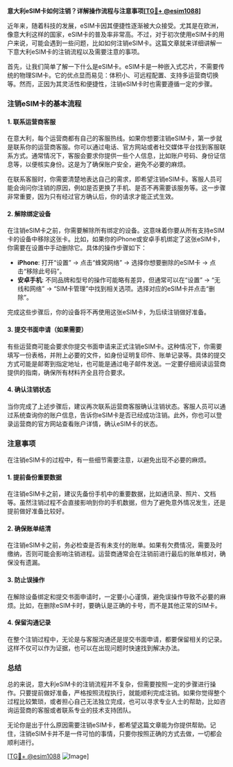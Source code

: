 **意大利eSIM卡如何注销？详解操作流程与注意事项[[TG💪+ @esim1088](https://t.me/s/esim1088)]**

近年来，随着科技的发展，eSIM卡因其便捷性逐渐被大众接受。尤其是在欧洲，像意大利这样的国家，eSIM卡的普及率非常高。不过，对于初次使用eSIM卡的用户来说，可能会遇到一些问题，比如如何注销eSIM卡。这篇文章就来详细讲解一下意大利eSIM卡的注销流程以及需要注意的事项。

首先，让我们简单了解一下什么是eSIM卡。eSIM卡是一种嵌入式芯片，不需要传统的物理SIM卡。它的优点显而易见：体积小、可远程配置、支持多运营商切换等。然而，正因为其灵活性和便捷性，注销eSIM卡时也需要遵循一定的步骤。

### 注销eSIM卡的基本流程

#### 1. 联系运营商客服
在意大利，每个运营商都有自己的客服热线。如果你想要注销eSIM卡，第一步就是联系你的运营商客服。你可以通过电话、官方网站或者社交媒体平台找到客服联系方式。通常情况下，客服会要求你提供一些个人信息，比如账户号码、身份证信息等，以便核实身份。这是为了确保账户安全，避免不必要的麻烦。

在联系客服时，你需要清楚地表达自己的需求，即希望注销eSIM卡。客服人员可能会询问你注销的原因，例如是否更换了手机、是否不再需要该服务等。这一步骤非常重要，因为只有经过官方确认后，你的请求才能正式生效。

#### 2. 解除绑定设备
在注销eSIM卡之前，你需要解除所有绑定的设备。这意味着你要从所有支持eSIM卡的设备中移除这张卡。比如，如果你的iPhone或安卓手机绑定了这张eSIM卡，你需要在设置中手动删除它。具体的操作步骤如下：

- **iPhone**: 打开“设置” -> 点击“蜂窝网络” -> 选择你想要删除的eSIM卡 -> 点击“移除此号码”。
- **安卓手机**: 不同品牌和型号的操作可能略有差异，但通常可以在“设置” -> “无线和网络” -> “SIM卡管理”中找到相关选项。选择对应的eSIM卡并点击“删除”。

完成这些步骤后，你的设备将不再使用这张eSIM卡，为后续注销做好准备。

#### 3. 提交书面申请（如果需要）
有些运营商可能会要求你提交书面申请来正式注销eSIM卡。这种情况下，你需要填写一份表格，并附上必要的文件，如身份证明复印件、账单记录等。具体的提交方式可能是邮寄到指定地址，也可能是通过电子邮件发送。一定要仔细阅读运营商提供的指南，确保所有材料齐全且符合要求。

#### 4. 确认注销状态
当你完成了上述步骤后，建议再次联系运营商客服确认注销状态。客服人员可以通过系统查询你的账户信息，告诉你eSIM卡是否已经成功注销。此外，你也可以登录运营商的官方网站查看账户详情，确认eSIM卡的状态。

### 注意事项

在注销eSIM卡的过程中，有一些细节需要注意，以避免出现不必要的麻烦。

#### 1. 提前备份重要数据
在注销eSIM卡之前，建议先备份手机中的重要数据，比如通讯录、照片、文档等。虽然注销过程不会直接影响到你的手机数据，但为了避免意外情况发生，还是提前做好准备比较好。

#### 2. 确保账单结清
在注销eSIM卡之前，务必检查是否有未支付的账单。如果有欠费情况，需要及时缴纳，否则可能会影响注销进程。运营商通常会在注销前进行最后的账单核对，确保没有遗漏。

#### 3. 防止误操作
在解除设备绑定和提交书面申请时，一定要小心谨慎，避免误操作导致不必要的麻烦。比如，在删除eSIM卡时，要确认是正确的卡号，而不是其他正常的SIM卡。

#### 4. 保留沟通记录
在整个注销过程中，无论是与客服沟通还是提交书面申请，都要保留相关的记录。这样不仅可以作为证据，也可以在出现问题时快速找到解决办法。

### 总结

总的来说，意大利eSIM卡的注销流程并不复杂，但需要按照一定的步骤进行操作。只要提前做好准备，严格按照流程执行，就能顺利完成注销。如果你觉得整个过程比较繁琐，或者担心自己无法独立完成，也可以寻求专业人士的帮助，比如咨询运营商的客服或者联系专业的技术支持团队。

无论你是出于什么原因需要注销eSIM卡，都希望这篇文章能为你提供帮助。记住，注销eSIM卡并不是一件可怕的事情，只要你按照正确的方式去做，一切都会顺利进行。

[[TG💪+ @esim1088](https://t.me/s/esim1088) ![Image](https://i.postimg.cc/4NQfJmqS/Snipaste-2025-05-13-00-14-12.png)]